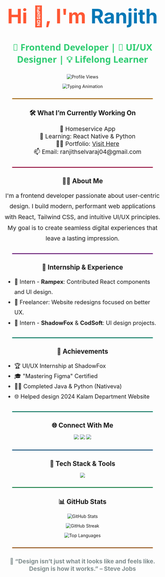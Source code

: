 <h1 align="center" style="font-size: 4rem; color: #FF5733;">Hi 👋, I'm <span style="color: #0077b6;">Ranjith</span></h1>
<h3 align="center" style="font-family: 'Segoe UI', Tahoma, Geneva, Verdana, sans-serif; color: #2ECC71; font-size: 1.8rem;">🚀 Frontend Developer | 🎨 UI/UX Designer | 💡 Lifelong Learner</h3>

<p align="center">
  <img src="https://komarev.com/ghpvc/?username=ranjiths-17904&label=Profile%20Views&color=blue&style=flat-square" alt="Profile Views" />
</p>

<p align="center">
  <img src="https://readme-typing-svg.herokuapp.com?font=Fira+Code&size=28&duration=3000&pause=1000&color=F7DF1E&center=true&width=900&lines=Crafting+Experiences+with+Code+and+Design;Turning+Ideas+into+Interactive+UI;React%2C+TailwindCSS+and+More..." alt="Typing Animation" />
</p>

<hr style="border: 1px solid #f39c12; width: 90%; margin: 30px auto;" />

<h2 align="center">🛠️ What I’m Currently Working On</h2>
<ul align="center" style="list-style-type: none; font-size: 1.2rem;">
  <li>🔭 Homeservice App</li>
  <li>🌱 Learning: React Native & Python</li>
  <li>👨‍💻 Portfolio: <a href="https://react-portfolio-ranjiths.onrender.com/" target="_blank">Visit Here</a></li>
  <li>📫 Email: ranjithselvaraj04@gmail.com</li>
</ul>

<hr style="border: 1px solid #e91e63; width: 90%; margin: 30px auto;" />

<h2 align="center">🧑‍💼 About Me</h2>
<p align="center" style="max-width: 750px; margin: auto; font-size: 1.2rem; line-height: 1.8;">
  I'm a frontend developer passionate about user-centric design. I build modern, performant web applications with React, Tailwind CSS, and intuitive UI/UX principles. My goal is to create seamless digital experiences that leave a lasting impression.
</p>

<hr style="border: 1px solid #9c27b0; width: 90%; margin: 30px auto;" />

<h2 align="center">💼 Internship & Experience</h2>
<ul style="font-size: 1.15rem; line-height: 1.8;">
  <li>🌟 Intern - <strong>Rampex</strong>: Contributed React components and UI design.</li>
  <li>🎯 Freelancer: Website redesigns focused on better UX.</li>
  <li>🧪 Intern - <strong>ShadowFox</strong> & <strong>CodSoft</strong>: UI design projects.</li>
</ul>

<hr style="border: 1px solid #00b894; width: 90%; margin: 30px auto;" />

<h2 align="center">🏅 Achievements</h2>
<ul style="font-size: 1.15rem; line-height: 1.8;">
  <li>🏆 UI/UX Internship at ShadowFox</li>
  <li>🎓 "Mastering Figma" Certified</li>
  <li>👨‍💻 Completed Java & Python (Nativeva)</li>
  <li>🌐 Helped design 2024 Kalam Department Website</li>
</ul>

<hr style="border: 1px solid #1abc9c; width: 90%; margin: 30px auto;" />

<h2 align="center">🌐 Connect With Me</h2>
<p align="center">
  <a href="https://linkedin.com/in/ranjith-s-435362277" target="_blank"><img src="https://img.shields.io/badge/LinkedIn-blue?logo=linkedin&logoColor=white" /></a>
  <a href="https://fb.com/ranjith.subha.3" target="_blank"><img src="https://img.shields.io/badge/Facebook-4267B2?logo=facebook&logoColor=white" /></a>
  <a href="https://instagram.com/kindly__fellow_rs/" target="_blank"><img src="https://img.shields.io/badge/Instagram-E4405F?logo=instagram&logoColor=white" /></a>
</p>

<hr style="border: 1px solid #2980b9; width: 90%; margin: 30px auto;" />

<h2 align="center">🧰 Tech Stack & Tools</h2>
<p align="center">
  <img src="https://skillicons.dev/icons?i=html,css,js,react,tailwind,nodejs,express,mongodb,java,figma,bootstrap,php,mysql,c" />
</p>

<hr style="border: 1px solid #2ecc71; width: 90%; margin: 30px auto;" />

<h2 align="center">📊 GitHub Stats</h2>
<p align="center">
  <img src="https://github-readme-stats.vercel.app/api?username=ranjiths-17904&show_icons=true&theme=radical&border_radius=10" alt="GitHub Stats" />
</p>
<p align="center">
  <img src="https://github-readme-streak-stats.herokuapp.com/?user=ranjiths-17904&theme=radical" alt="GitHub Streak" />
</p>
<p align="center">
  <img src="https://github-readme-stats.vercel.app/api/top-langs/?username=ranjiths-17904&layout=compact&theme=radical" alt="Top Languages" />
</p>

<hr style="border: 1px solid #e67e22; width: 90%; margin: 30px auto;" />

<h4 align="center" style="font-size: 1.2rem; color: #7f8c8d;">
  💬 “Design isn’t just what it looks like and feels like. Design is how it works.” – Steve Jobs
</h4>
